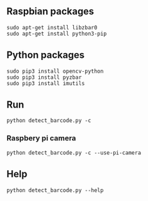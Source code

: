 ## Raspbian packages
```
sudo apt-get install libzbar0
sudo apt-get install python3-pip
```

## Python packages
```
sudo pip3 install opencv-python
sudo pip3 install pyzbar
sudo pip3 install imutils
```

## Run
```
python detect_barcode.py -c
```

### Raspbery pi camera
```
python detect_barcode.py -c --use-pi-camera
```

## Help
```
python detect_barcode.py --help
```

